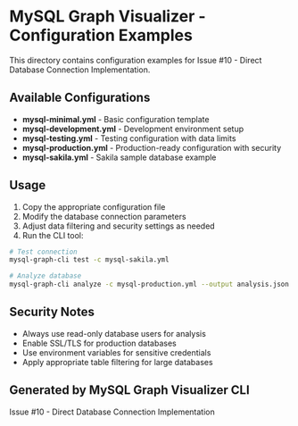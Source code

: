 # MySQL Graph Visualizer - Configuration Examples

This directory contains configuration examples for Issue #10 - Direct Database Connection Implementation.

## Available Configurations

- **mysql-minimal.yml** - Basic configuration template
- **mysql-development.yml** - Development environment setup
- **mysql-testing.yml** - Testing configuration with data limits
- **mysql-production.yml** - Production-ready configuration with security
- **mysql-sakila.yml** - Sakila sample database example

## Usage

1. Copy the appropriate configuration file
2. Modify the database connection parameters
3. Adjust data filtering and security settings as needed
4. Run the CLI tool:

```bash
# Test connection
mysql-graph-cli test -c mysql-sakila.yml

# Analyze database
mysql-graph-cli analyze -c mysql-production.yml --output analysis.json
```

## Security Notes

- Always use read-only database users for analysis
- Enable SSL/TLS for production databases
- Use environment variables for sensitive credentials
- Apply appropriate table filtering for large databases

## Generated by MySQL Graph Visualizer CLI
Issue #10 - Direct Database Connection Implementation
